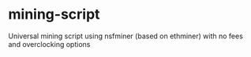 # mining-script
Universal mining script using nsfminer (based on ethminer) with no fees and overclocking options
